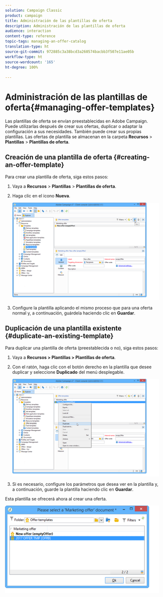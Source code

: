 ```yaml
---
solution: Campaign Classic
product: campaign
title: Administración de las plantillas de oferta
description: Administración de las plantillas de oferta
audience: interaction
content-type: reference
topic-tags: managing-an-offer-catalog
translation-type: ht
source-git-commit: 972885c3a38bcd3a260574bacbb3f507e11ae05b
workflow-type: ht
source-wordcount: '165'
ht-degree: 100%

---
```



# Administración de las plantillas de oferta{#managing-offer-templates}

Las plantillas de oferta se envían preestablecidas en Adobe Campaign. Puede utilizarlas después de crear sus ofertas, duplicar o adaptar la configuración a sus necesidades. También puede crear sus propias plantillas. Las ofertas de plantilla se almacenan en la carpeta **Recursos** > **Plantillas** > **Plantillas de oferta**.

## Creación de una plantilla de oferta {#creating-an-offer-template}

Para crear una plantilla de oferta, siga estos pasos:

1. Vaya a **Recursos** > **Plantillas** > **Plantillas de oferta**.
1. Haga clic en el icono **Nueva**.

   ![](assets/offer_model_001.png)

1. Configure la plantilla aplicando el mismo proceso que para una oferta normal y, a continuación, guárdela haciendo clic en **Guardar**.

## Duplicación de una plantilla existente {#duplicate-an-existing-template}

Para duplicar una plantilla de oferta (preestablecida o no), siga estos pasos:

1. Vaya a **Recursos > Plantillas > Plantillas de oferta**.
1. Con el ratón, haga clic con el botón derecho en la plantilla que desee duplicar y seleccione **Duplicado** del menú desplegable.

   ![](assets/offer_model_002.png)

1. Si es necesario, configure los parámetros que desea ver en la plantilla y, a continuación, guarde la plantilla haciendo clic en **Guardar**.

Esta plantilla se ofrecerá ahora al crear una oferta.

![](assets/offer_modelcreated_001.png)

